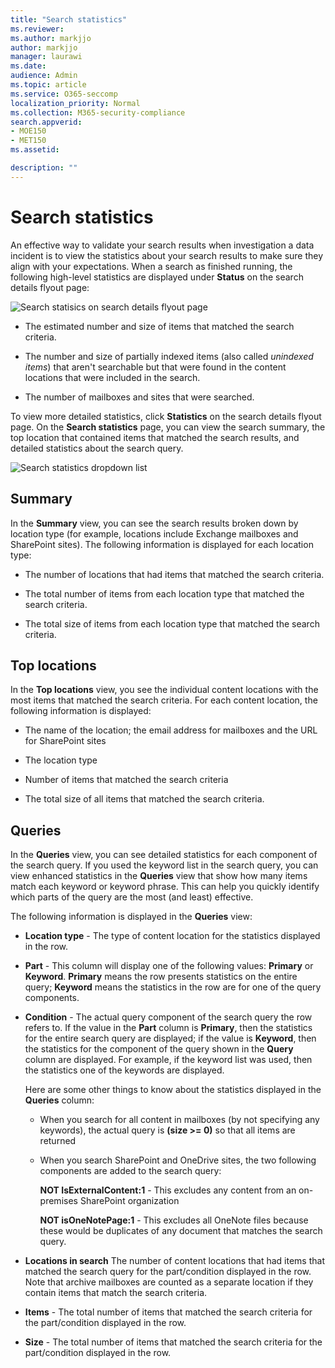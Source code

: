 ```yaml
---
title: "Search statistics"
ms.reviewer: 
ms.author: markjjo
author: markjjo
manager: laurawi
ms.date: 
audience: Admin
ms.topic: article
ms.service: O365-seccomp
localization_priority: Normal
ms.collection: M365-security-compliance 
search.appverid: 
- MOE150
- MET150
ms.assetid: 

description: ""
---
```


# Search statistics

An effective way to validate your search results when investigation a data incident is to view the statistics about your search results to make sure they align with your expectations. When a search as finished running, the following high-level statistics are displayed under **Status** on the search details flyout page:

![Search statisics on search details flyout page](../media/SearchDetailsFlyout.png)

- The estimated number and size of items that matched the search criteria.

- The number and size of partially indexed items (also called *unindexed items*) that aren't searchable but that were found in the content locations that were included in the search.

- The number of mailboxes and sites that were searched.

To view more detailed statistics, click **Statistics** on the search details flyout page. On the **Search statistics** page, you can view the search summary, the top location that contained items that matched the search results, and detailed statistics about the search query.

![Search statistics dropdown list](../media/SearchStatisticsDropDownList.png)

## Summary

In the **Summary** view, you can see the search results broken down by location type (for example, locations include Exchange mailboxes and SharePoint sites). The following information is displayed for each location type:

- The number of locations that had items that matched the search criteria.

- The total number of items from each location type that matched the search criteria.

- The total size of items from each location type that matched the search criteria.

## Top locations

In the **Top locations** view, you see the individual content locations with the most items that matched the search criteria. For each content location, the following information is displayed:

- The name of the location; the email address for mailboxes and the URL for SharePoint sites

- The location type

- Number of items that matched the search criteria

- The total size of all items that matched the search criteria.

## Queries

In the **Queries** view, you can see detailed statistics for each component of the search query. If you used the keyword list in the search query, you can view enhanced statistics in the **Queries** view  that show how many items match each keyword or keyword phrase. This can help you quickly identify which parts of the query are the most (and least) effective. 

The following information is displayed in the **Queries** view:

 - **Location type** - The type of content location for the statistics displayed in the row.

- **Part** - This column will display one of the following values: **Primary** or **Keyword**. **Primary** means the row presents statistics on the entire query; **Keyword** means the statistics in the row are for one of the query components.

- **Condition** - The actual query component of the search query the row refers to. If the value in the **Part** column is **Primary**, then the statistics for the entire search query are displayed; if the value is **Keyword**, then the statistics for the component of the query shown in the **Query** column are displayed. For example, if the keyword list was used, then the statistics one of the keywords are displayed.

  Here are some other things to know about the statistics displayed in the **Queries** column:
  
  - When you search for all content in mailboxes (by not specifying any keywords), the actual query is **(size >= 0)** so that all items are returned
  
  - When you search SharePoint and OneDrive sites, the two following components are added to the search query:
    
    **NOT IsExternalContent:1** - This excludes any content from an on-premises SharePoint organization
    
    **NOT isOneNotePage:1** - This excludes all OneNote files because these would be duplicates of any document that matches the search query.

- **Locations in search** The number of content locations that had items that matched the search query for the part/condition displayed in the row. Note that archive mailboxes are counted as a separate location if they contain items that match the search criteria.

- **Items** - The total number of items that matched the search criteria for the part/condition displayed in the row.

- **Size** - The total number of items that matched the search criteria for the part/condition displayed in the row.
